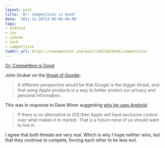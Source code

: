 ```yaml
---
layout: post
title: 'Or: Competition is Good'
date: '2011-12-20T12:00:06-08:00'
tags:
- android
- ios
- iphone
- tech
- competition
tumblr_url: https://seanmonstar.com/post/14521626446/competition
---
```

[Or: Competition is Good](http://daringfireball.net/linked/2011/12/19/flip-side)  

John Gruber on the [threat of Google](http://daringfireball.net/linked/2011/12/19/flip-side):

> A different perspective would be that Google is the bigger threat, and that using Apple products is a way to better protect our privacy and personal information.

This was in response to Dave Winer suggesting [why he uses Android](http://scripting.com/stories/2011/12/12/whyIUseAndroid.html#p11385):

> If there is no alternative to iOS then Apple will have exclusive control over what makes it to market. That is a future none of us should want to live in.

I agree that both threats are very real. Which is why I hope neither wins, but that they continue to compete, forcing each other to be less evil.

